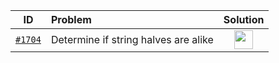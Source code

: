 |                                       ID                                       | Problem                              |                                                                                                             Solution                                                                                                              |
| :----------------------------------------------------------------------------: | :----------------------------------- | :-------------------------------------------------------------------------------------------------------------------------------------------------------------------------------------------------------------------------------: |
| [`#1704`](https://leetcode.com/problems/determine-if-string-halves-are-alike/) | Determine if string halves are alike | [<img src="https://img.icons8.com/cute-clipart/2x/link.png" width="30px" height="30px">](https://github.com/pol-alok/competitive-programming/blob/master/leetcode/2021/January/Practice/1704-DetermineIfStringHalvesAreAlike.cpp) |
